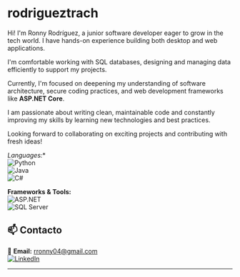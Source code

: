 # rodrigueztrach

Hi! I'm Ronny Rodríguez, a junior software developer eager to grow in the tech world. I have hands-on experience building both desktop and web applications.

I'm comfortable working with SQL databases, designing and managing data efficiently to support my projects. 

Currently, I'm focused on deepening my understanding of software architecture, secure coding practices, and web development frameworks like **ASP.NET Core**.

I am passionate about writing clean, maintainable code and constantly improving my skills by learning new technologies and best practices.

Looking forward to collaborating on exciting projects and contributing with fresh ideas!


*Languages:**  
![Python](https://img.shields.io/badge/Python-3776AB?logo=python&logoColor=white)  
![Java](https://img.shields.io/badge/Java-007396?logo=java&logoColor=white)  
![C#](https://img.shields.io/badge/C%23-239120?logo=c-sharp&logoColor=white)  

**Frameworks & Tools:**  
![ASP.NET](https://img.shields.io/badge/ASP.NET-512BD4?logo=dotnet&logoColor=white)  
![SQL Server](https://img.shields.io/badge/SQL_Server-CC2927?logo=microsoft-sql-server&logoColor=white)  

## 📫 Contacto

📧 **Email:** rronny04@gmail.com  
[![LinkedIn](https://img.shields.io/badge/LinkedIn-blue?logo=linkedin)](https://www.linkedin.com/in/tu-perfil)

---
